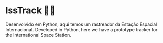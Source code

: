 # IssTrack 👨‍🚀
Desenvolvido em Python, aqui temos um rastreador da Estação Espacial Internacional.
Developed in Python, here we have a prototype tracker for the International Space Station.
